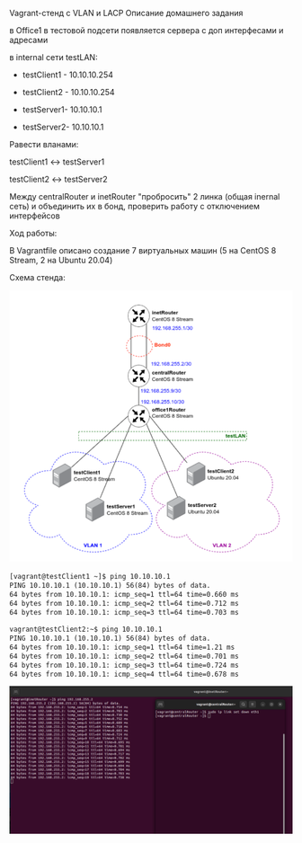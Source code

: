 Vagrant-стенд c VLAN и LACP
Описание домашнего задания

в Office1 в тестовой подсети появляется сервера с доп интерфесами и адресами

в internal сети testLAN: 

- testClient1 - 10.10.10.254

- testClient2 - 10.10.10.254

- testServer1- 10.10.10.1 

- testServer2- 10.10.10.1

Равести вланами:

testClient1 <-> testServer1

testClient2 <-> testServer2

Между centralRouter и inetRouter "пробросить" 2 линка (общая inernal сеть) и объединить их в бонд, проверить работу c отключением интерфейсов

Ход работы:

В Vagrantfile описано создание 7 виртуальных машин (5 на CentOS 8 Stream, 2 на Ubuntu 20.04)

Схема стенда:

![Stend Scheme](https://github.com/DmitryV81/HW24_VLAN/blob/main/screenshot/structure.png)


```
[vagrant@testClient1 ~]$ ping 10.10.10.1
PING 10.10.10.1 (10.10.10.1) 56(84) bytes of data.
64 bytes from 10.10.10.1: icmp_seq=1 ttl=64 time=0.660 ms
64 bytes from 10.10.10.1: icmp_seq=2 ttl=64 time=0.712 ms
64 bytes from 10.10.10.1: icmp_seq=3 ttl=64 time=0.703 ms
```

```
vagrant@testClient2:~$ ping 10.10.10.1
PING 10.10.10.1 (10.10.10.1) 56(84) bytes of data.
64 bytes from 10.10.10.1: icmp_seq=1 ttl=64 time=1.21 ms
64 bytes from 10.10.10.1: icmp_seq=2 ttl=64 time=0.701 ms
64 bytes from 10.10.10.1: icmp_seq=3 ttl=64 time=0.724 ms
64 bytes from 10.10.10.1: icmp_seq=4 ttl=64 time=0.678 ms
```

![Test LACP](https://github.com/DmitryV81/HW24_VLAN/blob/main/screenshot/screenshot.png)
